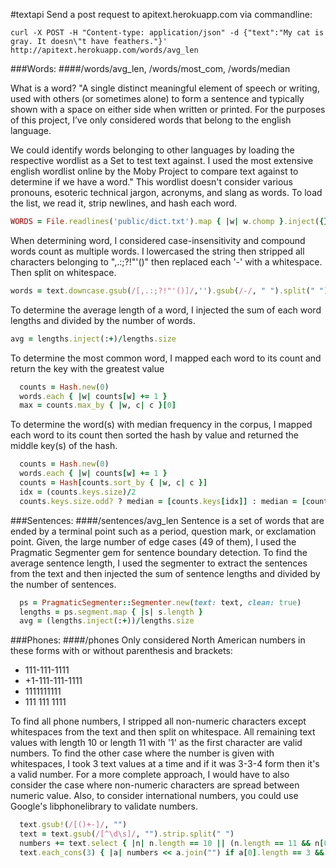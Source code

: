 #textapi
Send a post request to apitext.herokuapp.com via commandline:

`curl -X POST -H "Content-type: application/json" -d {"text":"My cat is gray. It doesn\"t have feathers."}' http://apitext.herokuapp.com/words/avg_len`

###Words:
####/words/avg_len, /words/most_com, /words/median

What is a word? "A single distinct meaningful element of speech or writing, used with others (or sometimes alone) to form a sentence and typically shown with a space on either side when written or printed. For the purposes of this project, I’ve only considered words that belong to the english language.

We could identify words belonging to other languages by loading the respective wordlist as a Set to test text against. I used the most extensive english wordlist online by the Moby Project to compare text against to determine if we have a word." This wordlist doesn't consider various pronouns, esoteric technical jargon, acronyms, and slang as words. To load the list, we read it, strip newlines, and hash each word.
```ruby
WORDS = File.readlines('public/dict.txt').map { |w| w.chomp }.inject({}) { |r, s| r.merge!(s => true) }
```
When determining word, I considered case-insensitivity and compound words count as multiple words. I lowercased the string then stripped all characters belonging to ",.:;?!"'()" then replaced each '-' with a whitespace. Then split on whitespace.
```ruby
words = text.downcase.gsub(/[,.:;?!"'()]/,'').gsub(/-/, " ").split(" ").select { |w| wordlist[w] }
```
To determine the average length of a word, I injected the sum of each word lengths and divided by the number of words.
```ruby
avg = lengths.inject(:+)/lengths.size
```
To determine the most common word, I mapped each word to its count and return the key with the greatest value
```ruby
  counts = Hash.new(0)
  words.each { |w| counts[w] += 1 }
  max = counts.max_by { |w, c| c }[0]
```
To determine the word(s) with median frequency in the corpus, I mapped each word to its count then sorted the hash by value and returned the middle key(s) of the hash.
```ruby
  counts = Hash.new(0)
  words.each { |w| counts[w] += 1 }
  counts = Hash[counts.sort_by { |w, c| c }]
  idx = (counts.keys.size)/2
  counts.keys.size.odd? ? median = [counts.keys[idx]] : median = [counts.keys[idx], counts.keys[idx - 1]]
```

###Sentences:
####/sentences/avg_len
Sentence is a set of words that are ended by a terminal point such as a period, question mark, or exclamation point. Given, the large number of edge cases (49 of them), I used the Pragmatic Segmenter gem for sentence boundary detection. To find the average sentence length, I used the segmenter to extract the sentences from the text and then injected the sum of sentence lengths and divided by the number of sentences.
```ruby
  ps = PragmaticSegmenter::Segmenter.new(text: text, clean: true)
  lengths = ps.segment.map { |s| s.length }
  avg = (lengths.inject(:+))/lengths.size
```

###Phones:
####/phones
Only considered North American numbers in these forms with or without parenthesis and brackets:
* 111-111-1111
* +1-111-111-1111
* 1111111111
* 111 111 1111

To find all phone numbers, I stripped all non-numeric characters except whitespaces from the text and then split on whitespace. All remaining text values with length 10 or length 11 with '1' as the first character are valid numbers. To find the other case where the number is given with whitespaces, I took 3 text values at a time and if it was 3-3-4 form then it's a valid number. For a more complete approach, I would have to also consider the case where non-numeric characters are spread between numeric value. Also, to consider international numbers, you could use Google's libphonelibrary to validate numbers.
```ruby
  text.gsub!(/[()+-]/, "")
  text = text.gsub(/[^\d\s]/, "").strip.split(" ")
  numbers += text.select { |n| n.length == 10 || (n.length == 11 && n[0] == '1') }
  text.each_cons(3) { |a| numbers << a.join("") if a[0].length == 3 && a[1].length == 3 && a[2].length == 4 }
```
